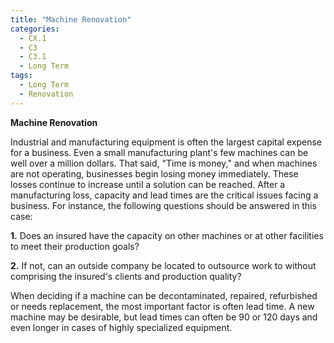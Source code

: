 ```yaml
---
title: "Machine Renovation"
categories:
  - CX.1
  - C3
  - C3.1
  - Long Term
tags:
  - Long Term
  - Renovation
---
```


**Machine Renovation**

Industrial and manufacturing equipment is often the largest capital expense for a business. Even a small manufacturing plant's few machines can be well over a million dollars. That said, "Time is money," and when machines are not operating, businesses begin losing money immediately. These losses continue to increase until a solution can be reached.
After a manufacturing loss, capacity and lead times are the critical issues facing a business. 
For instance, the following questions should be answered in this case:

**1.** Does an insured have the capacity on other machines or at other facilities to meet their production goals? 

**2.** If not, can an outside company be located to outsource work to without comprising the insured's clients and production quality?  

When deciding if a machine can be decontaminated, repaired, refurbished or needs replacement, the most important factor is often lead time. A new machine may be desirable, but lead times can often be 90 or 120 days and even longer in cases of highly specialized equipment.


